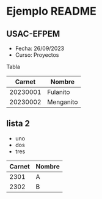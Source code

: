 # Ejemplo README
## USAC-EFPEM
- Fecha: 26/09/2023
- Curso: Proyectos

Tabla

|Carnet |Nombre |
|------|-----|
|20230001|Fulanito|
|20230002|Menganito|

<h2>lista 2</h2>
<ul>
    <li>uno</li>
    <li>dos</li>
    <li>tres</li>
</ul>

<table>
        <thead>
            <tr>
                <th>Carnet</th>
                <th>Nombre</th>
            </tr>
        </thead>
        <tbody>
            <tr>
                <td>2301</td>
                <td>A</td>
            </tr>
            <tr>
                <td>2302</td>
                <td>B</td>
            </tr>
        </tbody>
</table>